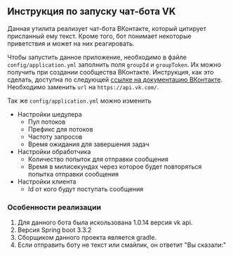 ## Инструкция по запуску чат-бота VK

Данная утилита реализует чат-бота ВКонтакте, который цитирует присланный ему текст. Кроме того, бот понимает некоторые приветствия и может на них реагировать.

Чтобы запустить данное приложение, необходимо в файле `config/application.yml` заполнить поля `groupId` и `groupToken`. Их можно получить при создании сообщества ВКонтакте. Инструкция, как это сделать, доступна по следующей [ссылке на документацию ВКонтакте](https://dev.vk.com/ru/api/access-token/getting-started#%D0%9A%D0%BB%D1%8E%D1%87%20%D0%B4%D0%BE%D1%81%D1%82%D1%83%D0%BF%D0%B0%20%D1%81%D0%BE%D0%BE%D0%B1%D1%89%D0%B5%D1%81%D1%82%D0%B2%D0%B0).
Необходимо заменить `url` на `https://api.vk.com/`.

Так же `config/application.yml` можно изменить
- Настройки шедулера
  - Пул потоков 
  - Префикс для потоков
  - Частоту запросов
  - Время ожидания для завершения задач
- Настройки обработчика
  - Количество попыток для отправки сообщения
  - Время в милисекундах через которое будет повторяться попытка отправки сообщения
- Настройки клиента
  - Id от кого будут поступать сообщения

### Особенности реализации

1. Для данного бота была искользована 1.0.14 версия vk api.
2. Версия Spring boot 3.3.2
3. Сборщиком данного проекта является gradle. 
4. Если отправить боту не текст или смайлик, он ответит "Вы сказали:"
